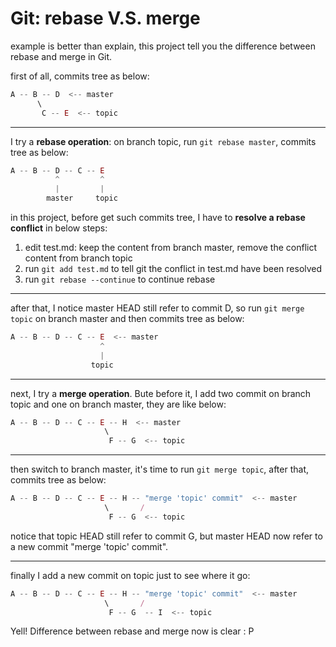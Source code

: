 # Git: rebase V.S. merge

example is better than explain, this project tell you the difference between rebase and merge in Git.


first of all, commits tree as below:

```JavaScript
A -- B -- D  <-- master
      \
       C -- E  <-- topic
```
---

I try a **rebase operation**: on branch topic, run `git rebase master`, commits tree as below:

```JavaScript
A -- B -- D -- C -- E
          ^         ^
          |         |
        master     topic
```

in this project, before get such commits tree, I have to **resolve a rebase conflict** in below steps:

1. edit test.md: keep the content from branch master, remove the conflict content from branch topic
2. run `git add test.md` to tell git the conflict in test.md have been resolved
3. run `git rebase --continue` to continue rebase

---

after that, I notice master HEAD still refer to commit D, so run `git merge topic` on branch master and then commits tree as below:

```JavaScript
A -- B -- D -- C -- E  <-- master
                    ^
                    |
                  topic
```
---

next, I try a **merge operation**. Bute before it, I add two commit on branch topic and one on branch master, they are like below:

```JavaScript
A -- B -- D -- C -- E -- H  <-- master
                     \
                      F -- G  <-- topic
```
---

then switch to branch master, it's time to run `git merge topic`, after that, commits tree as below:

```JavaScript
A -- B -- D -- C -- E -- H -- "merge 'topic' commit"  <-- master
                     \       /
                      F -- G  <-- topic
```

notice that topic HEAD still refer to commit G, but master HEAD now refer to a new commit "merge 'topic' commit".

---

finally I add a new commit on topic just to see where it go:

```JavaScript
A -- B -- D -- C -- E -- H -- "merge 'topic' commit"  <-- master
                     \       /
                      F -- G  -- I  <-- topic
```

Yell! Difference between rebase and merge now is clear : P

